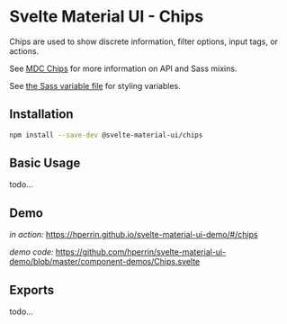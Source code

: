 # Svelte Material UI - Chips

Chips are used to show discrete information, filter options, input tags, or actions.

See [MDC Chips](https://material.io/develop/web/components/chips/) for more information on API and Sass mixins.

See [the Sass variable file](https://github.com/material-components/material-components-web/blob/v3.1.1/packages/mdc-chips/_variables.scss) for styling variables.

## Installation

```sh
npm install --save-dev @svelte-material-ui/chips
```

## Basic Usage

todo...

## Demo

*in action:* https://hperrin.github.io/svelte-material-ui-demo/#/chips

*demo code:* https://github.com/hperrin/svelte-material-ui-demo/blob/master/component-demos/Chips.svelte

## Exports

todo...